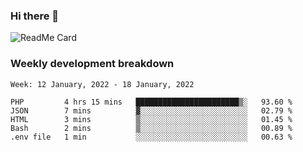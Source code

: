 ### Hi there 👋

<!--
**itzcy/itzcy** is a ✨ _special_ ✨ repository because its `README.md` (this file) appears on your GitHub profile.

Here are some ideas to get you started:

- 🔭 I’m currently working on ...
- 🌱 I’m currently learning ...
- 👯 I’m looking to collaborate on ...
- 🤔 I’m looking for help with ...
- 💬 Ask me about ...
- 📫 How to reach me: ...
- 😄 Pronouns: ...
- ⚡ Fun fact: ...
-->
![ReadMe Card](https://github-readme-stats.vercel.app/api?username=itzcy&show_icons=true&title_color=2d3198&icon_color=797cb8&text_color=24292e&bg_color=f6f8fa)

### Weekly development breakdown
<!--START_SECTION:waka-->
```text
Week: 12 January, 2022 - 18 January, 2022

PHP         4 hrs 15 mins   ███████████████████████▒░   93.60 % 
JSON        7 mins          ▓░░░░░░░░░░░░░░░░░░░░░░░░   02.79 % 
HTML        3 mins          ▒░░░░░░░░░░░░░░░░░░░░░░░░   01.45 % 
Bash        2 mins          ▒░░░░░░░░░░░░░░░░░░░░░░░░   00.89 % 
.env file   1 min           ░░░░░░░░░░░░░░░░░░░░░░░░░   00.63 % 
```
<!--END_SECTION:waka-->
